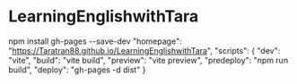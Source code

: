 # LearningEnglishwithTara
npm install gh-pages --save-dev
"homepage": "https://Taratran88.github.io/LearningEnglishwithTara",
"scripts": {
  "dev": "vite",
  "build": "vite build",
  "preview": "vite preview",
  "predeploy": "npm run build",
  "deploy": "gh-pages -d dist"
}

